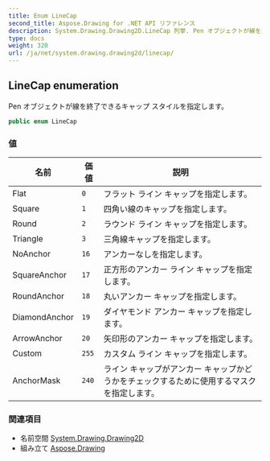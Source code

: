 ```yaml
---
title: Enum LineCap
second_title: Aspose.Drawing for .NET API リファレンス
description: System.Drawing.Drawing2D.LineCap 列挙. Pen オブジェクトが線を終了できるキャップ スタイルを指定します
type: docs
weight: 320
url: /ja/net/system.drawing.drawing2d/linecap/
---
```

## LineCap enumeration

Pen オブジェクトが線を終了できるキャップ スタイルを指定します。

```csharp
public enum LineCap
```

### 値

| 名前 | 価値 | 説明 |
| --- | --- | --- |
| Flat | `0` | フラット ライン キャップを指定します。 |
| Square | `1` | 四角い線のキャップを指定します。 |
| Round | `2` | ラウンド ライン キャップを指定します。 |
| Triangle | `3` | 三角線キャップを指定します。 |
| NoAnchor | `16` | アンカーなしを指定します。 |
| SquareAnchor | `17` | 正方形のアンカー ライン キャップを指定します。 |
| RoundAnchor | `18` | 丸いアンカー キャップを指定します。 |
| DiamondAnchor | `19` | ダイヤモンド アンカー キャップを指定します。 |
| ArrowAnchor | `20` | 矢印形のアンカー キャップを指定します。 |
| Custom | `255` | カスタム ライン キャップを指定します。 |
| AnchorMask | `240` | ライン キャップがアンカー キャップかどうかをチェックするために使用するマスクを指定します。 |

### 関連項目

* 名前空間 [System.Drawing.Drawing2D](../../system.drawing.drawing2d/)
* 組み立て [Aspose.Drawing](../../)


